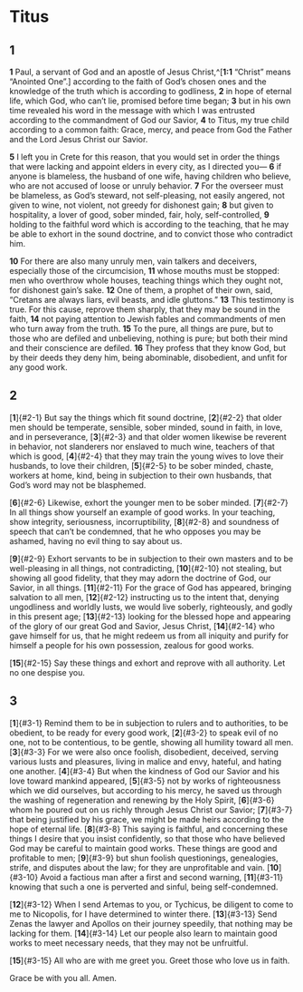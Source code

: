 # Titus

## 1 
**1** Paul, a servant of God and an apostle of Jesus Christ,^[**1:1** “Christ” means “Anointed One”.] according to the faith of God’s chosen ones and the knowledge of the truth which is according to godliness, **2** in hope of eternal life, which God, who can’t lie, promised before time began; **3** but in his own time revealed his word in the message with which I was entrusted according to the commandment of God our Savior, **4** to Titus, my true child according to a common faith: Grace, mercy, and peace from God the Father and the Lord Jesus Christ our Savior. 


**5** I left you in Crete for this reason, that you would set in order the things that were lacking and appoint elders in every city, as I directed you— **6** if anyone is blameless, the husband of one wife, having children who believe, who are not accused of loose or unruly behavior. **7** For the overseer must be blameless, as God’s steward, not self-pleasing, not easily angered, not given to wine, not violent, not greedy for dishonest gain; **8** but given to hospitality, a lover of good, sober minded, fair, holy, self-controlled, **9** holding to the faithful word which is according to the teaching, that he may be able to exhort in the sound doctrine, and to convict those who contradict him. 

**10** For there are also many unruly men, vain talkers and deceivers, especially those of the circumcision, **11** whose mouths must be stopped: men who overthrow whole houses, teaching things which they ought not, for dishonest gain’s sake. **12** One of them, a prophet of their own, said, “Cretans are always liars, evil beasts, and idle gluttons.” **13** This testimony is true. For this cause, reprove them sharply, that they may be sound in the faith, **14** not paying attention to Jewish fables and commandments of men who turn away from the truth. **15** To the pure, all things are pure, but to those who are defiled and unbelieving, nothing is pure; but both their mind and their conscience are defiled. **16** They profess that they know God, but by their deeds they deny him, being abominable, disobedient, and unfit for any good work. 

## 2 
[**1**]{#2-1} But say the things which fit sound doctrine, [**2**]{#2-2} that older men should be temperate, sensible, sober minded, sound in faith, in love, and in perseverance, [**3**]{#2-3} and that older women likewise be reverent in behavior, not slanderers nor enslaved to much wine, teachers of that which is good, [**4**]{#2-4} that they may train the young wives to love their husbands, to love their children, [**5**]{#2-5} to be sober minded, chaste, workers at home, kind, being in subjection to their own husbands, that God’s word may not be blasphemed. 

[**6**]{#2-6} Likewise, exhort the younger men to be sober minded. [**7**]{#2-7} In all things show yourself an example of good works. In your teaching, show integrity, seriousness, incorruptibility, [**8**]{#2-8} and soundness of speech that can’t be condemned, that he who opposes you may be ashamed, having no evil thing to say about us. 

[**9**]{#2-9} Exhort servants to be in subjection to their own masters and to be well-pleasing in all things, not contradicting, [**10**]{#2-10} not stealing, but showing all good fidelity, that they may adorn the doctrine of God, our Savior, in all things. [**11**]{#2-11} For the grace of God has appeared, bringing salvation to all men, [**12**]{#2-12} instructing us to the intent that, denying ungodliness and worldly lusts, we would live soberly, righteously, and godly in this present age; [**13**]{#2-13} looking for the blessed hope and appearing of the glory of our great God and Savior, Jesus Christ, [**14**]{#2-14} who gave himself for us, that he might redeem us from all iniquity and purify for himself a people for his own possession, zealous for good works. 

[**15**]{#2-15} Say these things and exhort and reprove with all authority. Let no one despise you. 

## 3 
[**1**]{#3-1} Remind them to be in subjection to rulers and to authorities, to be obedient, to be ready for every good work, [**2**]{#3-2} to speak evil of no one, not to be contentious, to be gentle, showing all humility toward all men. [**3**]{#3-3} For we were also once foolish, disobedient, deceived, serving various lusts and pleasures, living in malice and envy, hateful, and hating one another. [**4**]{#3-4} But when the kindness of God our Savior and his love toward mankind appeared, [**5**]{#3-5} not by works of righteousness which we did ourselves, but according to his mercy, he saved us through the washing of regeneration and renewing by the Holy Spirit, [**6**]{#3-6} whom he poured out on us richly through Jesus Christ our Savior; [**7**]{#3-7} that being justified by his grace, we might be made heirs according to the hope of eternal life. [**8**]{#3-8} This saying is faithful, and concerning these things I desire that you insist confidently, so that those who have believed God may be careful to maintain good works. These things are good and profitable to men; [**9**]{#3-9} but shun foolish questionings, genealogies, strife, and disputes about the law; for they are unprofitable and vain. [**10**]{#3-10} Avoid a factious man after a first and second warning, [**11**]{#3-11} knowing that such a one is perverted and sinful, being self-condemned. 

[**12**]{#3-12} When I send Artemas to you, or Tychicus, be diligent to come to me to Nicopolis, for I have determined to winter there. [**13**]{#3-13} Send Zenas the lawyer and Apollos on their journey speedily, that nothing may be lacking for them. [**14**]{#3-14} Let our people also learn to maintain good works to meet necessary needs, that they may not be unfruitful. 

[**15**]{#3-15} All who are with me greet you. Greet those who love us in faith. 

Grace be with you all. Amen. 